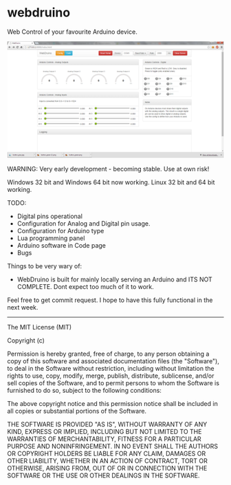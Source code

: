 webdruino
=========

Web Control of your favourite Arduino device.

![alt text][id]

[id]: /screenshots/WebDruino001.png "Screenshot001"

WARNING: Very early development - becoming stable. Use at own risk!

Windows 32 bit and Windows 64 bit now working.
Linux 32 bit and 64 bit working.

TODO:
- Digital pins operational
- Configuration for Analog and Digital pin usage.
- Configuration for Arduino type
- Lua programming panel
- Arduino software in Code page
- Bugs 

Things to be very wary of:
- WebDruino is built for mainly locally serving an Arduino and ITS NOT COMPLETE. Dont expect too much of it to work.

Feel free to get commit request. I hope to have this fully functional in the next week.

---------------------------------------------------------------------------------------------------------------------
The MIT License (MIT)

Copyright (c) <year> <copyright holders>

Permission is hereby granted, free of charge, to any person obtaining a copy
of this software and associated documentation files (the "Software"), to deal
in the Software without restriction, including without limitation the rights
to use, copy, modify, merge, publish, distribute, sublicense, and/or sell
copies of the Software, and to permit persons to whom the Software is
furnished to do so, subject to the following conditions:

The above copyright notice and this permission notice shall be included in
all copies or substantial portions of the Software.

THE SOFTWARE IS PROVIDED "AS IS", WITHOUT WARRANTY OF ANY KIND, EXPRESS OR
IMPLIED, INCLUDING BUT NOT LIMITED TO THE WARRANTIES OF MERCHANTABILITY,
FITNESS FOR A PARTICULAR PURPOSE AND NONINFRINGEMENT. IN NO EVENT SHALL THE
AUTHORS OR COPYRIGHT HOLDERS BE LIABLE FOR ANY CLAIM, DAMAGES OR OTHER
LIABILITY, WHETHER IN AN ACTION OF CONTRACT, TORT OR OTHERWISE, ARISING FROM,
OUT OF OR IN CONNECTION WITH THE SOFTWARE OR THE USE OR OTHER DEALINGS IN
THE SOFTWARE.
